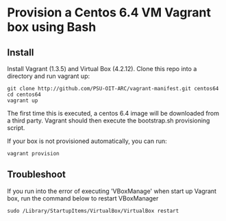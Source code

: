 # Provision a Centos 6.4 VM Vagrant box using Bash

## Install

Install Vagrant (1.3.5) and Virtual Box (4.2.12). Clone this repo into a
directory and run vagrant up:

    git clone http://github.com/PSU-OIT-ARC/vagrant-manifest.git centos64
    cd centos64
    vagrant up

The first time this is executed, a centos 6.4 image will be downloaded from a
third party. Vagrant should then execute the bootstrap.sh provisioning script.

If your box is not provisioned automatically, you can run:

    vagrant provision

## Troubleshoot
If you run into the error of executing 'VBoxManage' when start up Vagrant box, run the command below to restart VBoxManager

    sudo /Library/StartupItems/VirtualBox/VirtualBox restart



